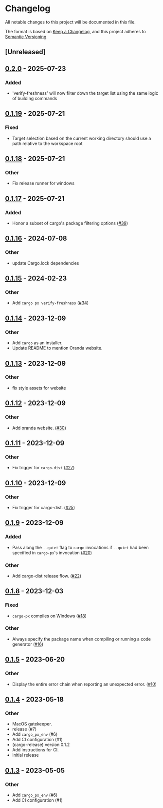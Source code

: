 # Changelog
All notable changes to this project will be documented in this file.

The format is based on [Keep a Changelog](https://keepachangelog.com/en/1.0.0/),
and this project adheres to [Semantic Versioning](https://semver.org/spec/v2.0.0.html).

## [Unreleased]

## [0.2.0](https://github.com/LukeMathWalker/cargo-px/compare/cargo-px-v0.1.19...cargo-px-v0.2.0) - 2025-07-23

### Added

- 'verify-freshness' will now filter down the target list using the same logic of building commands

## [0.1.19](https://github.com/LukeMathWalker/cargo-px/compare/cargo-px-v0.1.18...cargo-px-v0.1.19) - 2025-07-21

### Fixed

- Target selection based on the current working directory should use a path relative to the workspace root

## [0.1.18](https://github.com/LukeMathWalker/cargo-px/compare/cargo-px-v0.1.17...cargo-px-v0.1.18) - 2025-07-21

### Other

- Fix release runner for windows

## [0.1.17](https://github.com/LukeMathWalker/cargo-px/compare/cargo-px-v0.1.16...cargo-px-v0.1.17) - 2025-07-21

### Added

- Honor a subset of cargo's package filtering options ([#39](https://github.com/LukeMathWalker/cargo-px/pull/39))

## [0.1.16](https://github.com/LukeMathWalker/cargo-px/compare/cargo-px-v0.1.15...cargo-px-v0.1.16) - 2024-07-08

### Other
- update Cargo.lock dependencies

## [0.1.15](https://github.com/LukeMathWalker/cargo-px/compare/cargo-px-v0.1.14...cargo-px-v0.1.15) - 2024-02-23

### Other
- Add `cargo px verify-freshness` ([#34](https://github.com/LukeMathWalker/cargo-px/pull/34))

## [0.1.14](https://github.com/LukeMathWalker/cargo-px/compare/cargo-px-v0.1.13...cargo-px-v0.1.14) - 2023-12-09

### Other
- Add `cargo` as an installer.
- Update README to mention Oranda website.

## [0.1.13](https://github.com/LukeMathWalker/cargo-px/compare/cargo-px-v0.1.12...cargo-px-v0.1.13) - 2023-12-09

### Other
- fix style assets for website

## [0.1.12](https://github.com/LukeMathWalker/cargo-px/compare/cargo-px-v0.1.11...cargo-px-v0.1.12) - 2023-12-09

### Other
- Add oranda website. ([#30](https://github.com/LukeMathWalker/cargo-px/pull/30))

## [0.1.11](https://github.com/LukeMathWalker/cargo-px/compare/cargo-px-v0.1.10...cargo-px-v0.1.11) - 2023-12-09

### Other
- Fix trigger for `cargo-dist` ([#27](https://github.com/LukeMathWalker/cargo-px/pull/27))

## [0.1.10](https://github.com/LukeMathWalker/cargo-px/compare/cargo-px-v0.1.9...cargo-px-v0.1.10) - 2023-12-09

### Other
- Fix trigger for cargo-dist. ([#25](https://github.com/LukeMathWalker/cargo-px/pull/25))

## [0.1.9](https://github.com/LukeMathWalker/cargo-px/compare/cargo-px-v0.1.8...cargo-px-v0.1.9) - 2023-12-09

### Added
- Pass along the `--quiet` flag to `cargo` invocations if `--quiet` had been specified in `cargo-px`'s invocation ([#20](https://github.com/LukeMathWalker/cargo-px/pull/20))

### Other
- Add cargo-dist release flow. ([#22](https://github.com/LukeMathWalker/cargo-px/pull/22))

## [0.1.8](https://github.com/LukeMathWalker/cargo-px/compare/cargo-px-v0.1.7...cargo-px-v0.1.8) - 2023-12-03

### Fixed
- `cargo-px` compiles on Windows ([#18](https://github.com/LukeMathWalker/cargo-px/pull/18))

### Other
- Always specify the package name when compiling or running a code generator ([#16](https://github.com/LukeMathWalker/cargo-px/pull/16))

## [0.1.5](https://github.com/LukeMathWalker/cargo-px/compare/cargo-px-v0.1.4...cargo-px-v0.1.5) - 2023-06-20

### Other
- Display the entire error chain when reporting an unexpected error. ([#10](https://github.com/LukeMathWalker/cargo-px/pull/10))

## [0.1.4](https://github.com/LukeMathWalker/cargo-px/compare/cargo-px-v0.1.3...cargo-px-v0.1.4) - 2023-05-18

### Other
- MacOS gatekeeper.
- release (#7)
- Add `cargo_px_env` (#6)
- Add CI configuration (#1)
- (cargo-release) version 0.1.2
- Add instructions for CI.
- Initial release

## [0.1.3](https://github.com/LukeMathWalker/cargo-px/compare/cargo-px-v0.1.2...cargo-px-v0.1.3) - 2023-05-05

### Other
- Add `cargo_px_env` (#6)
- Add CI configuration (#1)
